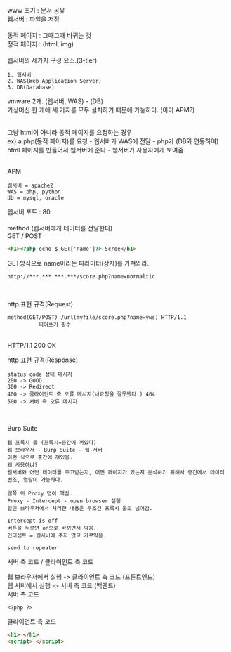 www 초기 : 문서 공유   
웹서버 : 파일을 저장   
</br>
동적 페이지 : 그때그때 바뀌는 것   
정적 페이지 : (html, img)   
</br>
웹서버의 세가지 구성 요소.(3-tier)
```
1. 웹서버
2. WAS(Web Application Server)
3. DB(Database)   
```
vmware 2개. (웹서버, WAS) - (DB)   
가상머신 한 개에 세 가지를 모두 설치하기 때문에 가능하다. (아마 APM?)   
</br>

그냥 html이 아니라 동적 페이지를 요청하는 경우   
ex) a.php(동적 페이지)를 요청 - 웹서버가 WAS에 전달 - php가 (DB와 연동하여)   
html 페이지를 만들어서 웹서버에 준다 - 웹서버가 사용자에게 보여줌   
</br>

APM
```
웹서버 = apache2   
WAS = php, python   
db = mysql, oracle   
```
웹서버 포트 : 80   
</br>
method (웹서버에게 데이터를 전달한다)   
GET / POST   
```html 
<h1><?php echo $_GET['name']?> Scroe</h1> 
```
GET방식으로 name이라는 파라미터(상자)를 가져와라.   
```
http://***.***.***.***/score.php?name=normaltic   
```
</br>

http 표현 규격(Request)   
```
method(GET/POST) /url(myfile/score.php?name=yws) HTTP/1.1
          띄어쓰기 필수
```

</br>
HTTP/1.1 200 OK   
</br>

http 표현 규격(Response)
```
status code 상태 메시지   
200 -> GOOD   
300 -> Redirect   
400 -> 클라이언트 측 오류 메시지(너요청을 잘못했다.) 404   
500 -> 서버 측 오류 메시지   
```

</br>

Burp Suite
```
웹 프록시 툴 (프록시=중간에 껴있다)
웹 브라우저 - Burp Suite - 웹 서버
이런 식으로 중간에 껴있음.
왜 사용하냐?
웹서버와 어떤 데이터를 주고받는지, 어떤 페이지가 있는지 분석하기 위해서 중간에서 데이터 변조, 염탐이 가능하다.

웹쪽 위 Proxy 탭이 핵심.   
Proxy - Intercept - open browser 실행   
열린 브라우저에서 처리한 내용은 무조건 프록시 툴로 넘어감.    

Intercept is off    
버튼을 누르면 on으로 바뀌면서 막음.   
인터셉트 = 웹서버에 주지 않고 가로막음.   

send to repeater
```


서버 측 코드 / 클라이언트 측 코드   
   
웹 브라우저에서 실행 -> 클라이언트 측 코드 (프론트엔드)    
웹 서버에서 실행 -> 서버 측 코드 (백엔드)   
서버 측 코드  
```
<?php ?> 
```

클라이언트 측 코드
```html
<h1> </h1>
<script> </script>   
```
   